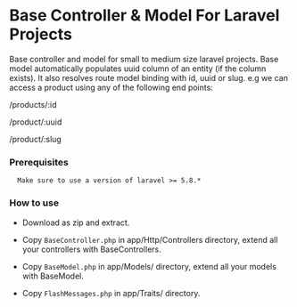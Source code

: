 # Base Controller & Model For Laravel Projects
Base controller and model for small to medium size laravel projects. 
Base model automatically populates uuid column of an entity (if the column exists).
It also resolves route model binding with id, uuid or slug. 
e.g we can access a product using any of the following end points:

/products/:id

/product/:uuid

/product/:slug
  
### Prerequisites
```
  Make sure to use a version of laravel >= 5.8.*
```

### How to use
 - Download as zip and extract.
 
 - Copy `BaseController.php` in app/Http/Controllers directory, extend all your controllers with BaseControllers.
 
 - Copy `BaseModel.php` in app/Models/ directory, extend all your models with BaseModel.
 
 - Copy `FlashMessages.php` in app/Traits/ directory.
 